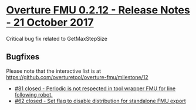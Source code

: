 
# [Overture FMU 0.2.12 - Release Notes - 21 October 2017](https://github.com/overturetool/overture-fmu/milestone/12)
Critical bug fix related to GetMaxStepSize
## Bugfixes

Please note that the interactive list is at <https://github.com/overturetool/overture-fmu/milestone/12>
* [#81 closed - Periodic is not respected in tool wrapper FMU for line following robot.](https://github.com/overturetool/overture-fmu/issues/81)
* [#62 closed - Set flag to disable distribution for standalone FMU export](https://github.com/overturetool/overture-fmu/issues/62)
